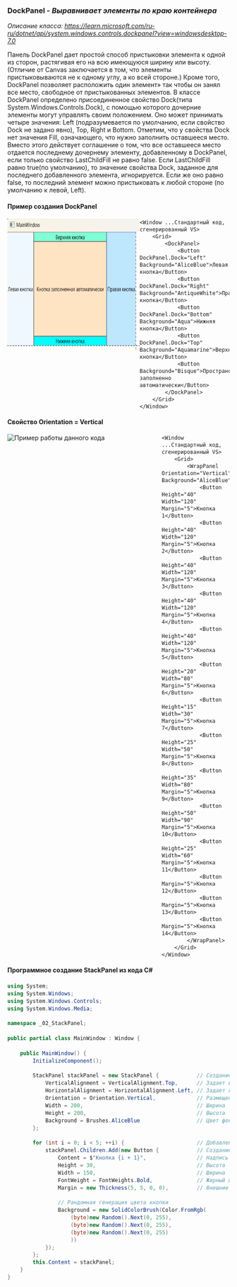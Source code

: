 ### DockPanel - *Выравнивает элементы по краю контейнера*

*Описание класса: https://learn.microsoft.com/ru-ru/dotnet/api/system.windows.controls.dockpanel?view=windowsdesktop-7.0*

Панель DockPanel дает простой способ пристыковки элемента к одной из сторон, растягивая его на всю имеющуюся ширину или высоту. (Отличие от Canvas заключается в том, что элементы пристыковываются не к одному углу, а ко всей стороне.) Кроме того, DockPanel позволяет расположить один элемент» так чтобы он занял все место, свободное от пристыкованных элементов.
В классе DockPanel определено присоединенное свойство Dock(типа System.Windows.Controls.Dock), с помощью которого дочерние элементы могут управлять своим положением. Оно может принимать четыре значения: Left (подразумевается по умолчанию, если свойство Dock не задано явно), Top, Right и Bottom. Отметим, что у свойства Dock нет значения Fill, означающего, что нужно заполнить оставшееся место.
Вместо этого действует соглашение о том, что все оставшееся место отдается последнему дочернему элементу, добавленному в DockPanel, если только свойство LastChildFill не равно false. Если LastChildFill равно true(по умолчанию), то значение свойства Dock, заданное для последнего добавленного элемента, игнорируется. Если же оно равно false, то последний элемент можно пристыковать к любой стороне (по умолчанию к левой, Left).

#### Пример создания DockPanel
<img align="left" width="300" height="300" src="img/DockPanel1.png" alt="Пример работы данного кода"/>

~~~XAML
<Window ...Стандартный код, сгенерированный VS>
    <Grid>
        <DockPanel>
            <Button DockPanel.Dock="Left" Background="AliceBlue">Левая кнопка</Button>
            <Button DockPanel.Dock="Right" Background="AntiqueWhite">Правая кнопка</Button>
            <Button DockPanel.Dock="Bottom" Background="Aqua">Нижняя кнопка</Button>
            <Button DockPanel.Dock="Top" Background="Aquamarine">Верхняя кнопка</Button>
            <Button Background="Bisque">Пространство заполненно автоматически</Button>
        </DockPanel>
    </Grid>
</Window>
~~~

#### Свойство Orientation = Vertical
<img align="left" Width="350" src="img/WrapPanel2.png" alt="Пример работы данного кода"/>

~~~XAML
<Window ...Стандартный код, сгенерированный VS>
    <Grid>
        <WrapPanel Orientation="Vertical" Background="AliceBlue">
            <Button Height="40" Width="120" Margin="5">Кнопка 1</Button>
            <Button Height="40" Width="120" Margin="5">Кнопка 2</Button>
            <Button Height="40" Width="120" Margin="5">Кнопка 3</Button>
            <Button Height="40" Width="120" Margin="5">Кнопка 4</Button>
            <Button Height="40" Width="120" Margin="5">Кнопка 5</Button>
            <Button Height="20" Width="80" Margin="5">Кнопка 6</Button>
            <Button Height="15" Width="30" Margin="5">Кнопка 7</Button>
            <Button Height="25" Width="50" Margin="5">Кнопка 8</Button>
            <Button Height="35" Width="80" Margin="5">Кнопка 9</Button>
            <Button Height="50" Width="90" Margin="5">Кнопка 10</Button>
            <Button Height="25" Width="60" Margin="5">Кнопка 11</Button>
            <Button Margin="5">Кнопка 12</Button>
            <Button Margin="5">Кнопка 13</Button>
            <Button Margin="5">Кнопка 14</Button>
        </WrapPanel>
    </Grid>
</Window>
~~~

#### Программное создание StackPanel из кода C#
~~~C#
using System;
using System.Windows;
using System.Windows.Controls;
using System.Windows.Media;

namespace _02_StackPanel;

public partial class MainWindow : Window {

    public MainWindow() {
        InitializeComponent();

        StackPanel stackPanel = new StackPanel {            // Создание объекта стек-панель
            VerticalAlignment = VerticalAlignment.Top,      // Задает вертикальное выравнивание
            HorizontalAlignment = HorizontalAlignment.Left, // Задает горизонтальное выравнивание
            Orientation = Orientation.Vertical,             // Размещение элементов внутри стек панели
            Width = 200,                                    // Ширина
            Height = 200,                                   // Высота
            Background = Brushes.AliceBlue                  // Цвет фона
        };

        for (int i = 0; i < 5; ++i) {                       // Добавление 5 кнопок в стек панель
            stackPanel.Children.Add(new Button {            // Создание кнопки
                Content = $"Кнопка {i + 1}",                // Надпись на кнопке
                Height = 30,                                // Высота
                Width = 150,                                // Ширина
                FontWeight = FontWeights.Bold,              // Жирный шрифт
                Margin = new Thickness(5, 5, 0, 0),         // Внешние отступы left,top,r,b

                // Рандомная генерация цвета кнопки
                Background = new SolidColorBrush(Color.FromRgb(
                    (byte)new Random().Next(0, 255),
                    (byte)new Random().Next(0, 255),
                    (byte)new Random().Next(0, 255)
                    ))
            });
        };
        this.Content = stackPanel;
    }
}
~~~
